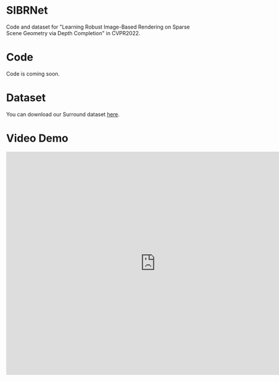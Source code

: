# SIBRNet
Code and dataset for "Learning Robust Image-Based Rendering on Sparse Scene Geometry via Depth Completion" in CVPR2022.

# Code
Code is coming soon.

# Dataset
You can download our Surround dataset [here](https://drive.google.com/file/d/1h-8t4-iHLa3ujwUgcy7wmmgyXAeEORue/view?usp=sharing).

# Video Demo
<iframe src="https://www.bilibili.com/video/BV1Lr4y1q7Yt?spm_id_from=333.999.0.0" scrolling="no" width="800px" height="600px" border="0" frameborder="no" framespacing="0" allowfullscreen="true"> </iframe>

